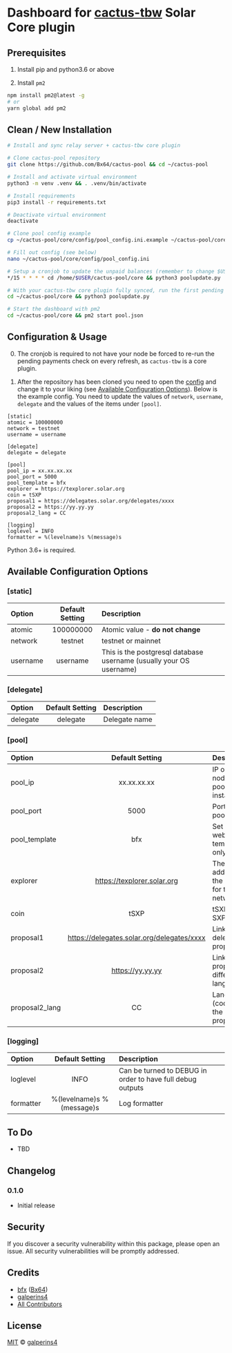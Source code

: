 # Dashboard for [cactus-tbw](https://github.com/Cactus-15-49/cactus-tbw) Solar Core plugin 

## Prerequisites

1. Install pip and python3.6 or above

2. Install `pm2`

```bash
npm install pm2@latest -g
# or
yarn global add pm2
```

## Clean / New Installation

```sh
# Install and sync relay server + cactus-tbw core plugin

# Clone cactus-pool repository
git clone https://github.com/Bx64/cactus-pool && cd ~/cactus-pool

# Install and activate virtual environment
python3 -m venv .venv && . .venv/bin/activate

# Install requirements
pip3 install -r requirements.txt

# Deactivate virtual environment
deactivate

# Clone pool config example
cp ~/cactus-pool/core/config/pool_config.ini.example ~/cactus-pool/core/config/pool_config.ini

# Fill out config (see below)
nano ~/cactus-pool/core/config/pool_config.ini

# Setup a cronjob to update the unpaid balances (remember to change $USER)
*/15 * * * * cd /home/$USER/cactus-pool/core && python3 poolupdate.py

# With your cactus-tbw core plugin fully synced, run the first pending balances check manually
cd ~/cactus-pool/core && python3 poolupdate.py

# Start the dashboard with pm2
cd ~/cactus-pool/core && pm2 start pool.json
```

## Configuration & Usage

0. The cronjob is required to not have your node be forced to re-run the pending payments check on every refresh, as `cactus-tbw` is a core plugin.

1. After the repository has been cloned you need to open the [config](./core/config/pool_config.ini) and change it to your liking (see [Available Configuration Options](#available-configuration-options)). Below is the example config. You need to update the values of `network`, `username`, `delegate` and the values of the items under `[pool]`.

```
[static]
atomic = 100000000
network = testnet
username = username

[delegate]
delegate = delegate

[pool]
pool_ip = xx.xx.xx.xx
pool_port = 5000
pool_template = bfx
explorer = https://texplorer.solar.org
coin = tSXP
proposal1 = https://delegates.solar.org/delegates/xxxx
proposal2 = https://yy.yy.yy
proposal2_lang = CC

[logging]
loglevel = INFO
formatter = %(levelname)s %(message)s
```

Python 3.6+ is required.


## Available Configuration Options 

### [static]
| Option | Default Setting | Description | 
| :--- | :---: | :--- |
| atomic | 100000000 | Atomic value - **do not change** |
| network | testnet | testnet or mainnet |
| username | username | This is the postgresql database username (usually your OS username) |

### [delegate]
| Option | Default Setting | Description | 
| :--- | :---: | :--- |
| delegate | delegate | Delegate name |

### [pool]
| Option | Default Setting | Description | 
| :--- | :---: | :--- |
| pool_ip | xx.xx.xx.xx | IP of the node the pool is installed on |
| pool_port | 5000 | Port for pool |
| pool_template | bfx | Set the pool website template - only option |
| explorer | https://texplorer.solar.org | The address of the explorer for the network |
| coin | tSXP | tSXP or SXP |
| proposal1 | https://delegates.solar.org/delegates/xxxx | Link to delegate proposal |
| proposal2 | https://yy.yy.yy | Link to the proposal in different language |
| proposal2_lang | CC | Language (code) of the second proposal |

### [logging]
| Option | Default Setting | Description | 
| :--- | :---: | :--- |
| loglevel | INFO | Can be turned to DEBUG in order to have full debug outputs |
| formatter | %(levelname)s %(message)s | Log formatter |


## To Do

- TBD

## Changelog

### 0.1.0

- Initial release

## Security

If you discover a security vulnerability within this package, please open an issue. All security vulnerabilities will be promptly addressed.

## Credits

- [bfx](https://delegates.solar.org/delegates/bfx) ([Bx64](https://github.com/Bx64))
- [galperins4](https://github.com/galperins4)
- [All Contributors](../../contributors)

## License

[MIT](LICENSE) © [galperins4](https://github.com/galperins4)
